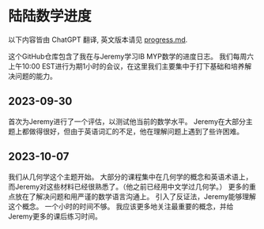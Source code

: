 # 陆陆数学进度

以下内容皆由 ChatGPT 翻译, 英文版本请见 [progress.md](progress.md).

这个GitHub仓库包含了我在与Jeremy学习IB MYP数学的进度日志。
我们每周六上午10:00 EST进行为期1小时的会议，在这里我们主要集中于打下基础和培养解决问题的能力。

## 2023-09-30
首次为Jeremy进行了一个评估，以测试他当前的数学水平。
Jeremy在大部分主题上都做得很好，但由于英语词汇的不足，他在理解问题上遇到了些许困难。

## 2023-10-07
我们从几何学这个主题开始。
大部分的课程集中在几何学的概念和英语术语上，而Jeremy对这些材料已经很熟悉了。（他之前已经用中文学过几何学。）
更多的重点放在了解决问题和用严谨的数学语言沟通上。
引入了反证法，Jeremy能够理解这个概念。
一个小时的时间不够。
我应该更多地关注最重要的概念，并给Jeremy更多的课后练习时间。